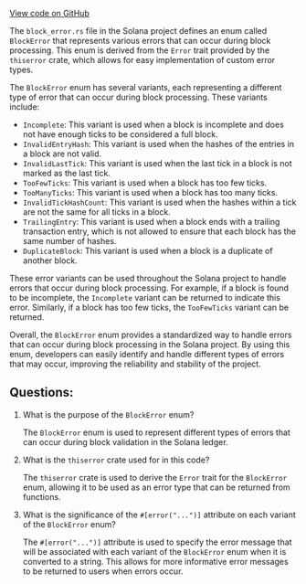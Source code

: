 [View code on GitHub](https://github.com/solana-labs/solana/blob/master/ledger/src/block_error.rs)

The `block_error.rs` file in the Solana project defines an enum called `BlockError` that represents various errors that can occur during block processing. This enum is derived from the `Error` trait provided by the `thiserror` crate, which allows for easy implementation of custom error types.

The `BlockError` enum has several variants, each representing a different type of error that can occur during block processing. These variants include:

- `Incomplete`: This variant is used when a block is incomplete and does not have enough ticks to be considered a full block.
- `InvalidEntryHash`: This variant is used when the hashes of the entries in a block are not valid.
- `InvalidLastTick`: This variant is used when the last tick in a block is not marked as the last tick.
- `TooFewTicks`: This variant is used when a block has too few ticks.
- `TooManyTicks`: This variant is used when a block has too many ticks.
- `InvalidTickHashCount`: This variant is used when the hashes within a tick are not the same for all ticks in a block.
- `TrailingEntry`: This variant is used when a block ends with a trailing transaction entry, which is not allowed to ensure that each block has the same number of hashes.
- `DuplicateBlock`: This variant is used when a block is a duplicate of another block.

These error variants can be used throughout the Solana project to handle errors that occur during block processing. For example, if a block is found to be incomplete, the `Incomplete` variant can be returned to indicate this error. Similarly, if a block has too few ticks, the `TooFewTicks` variant can be returned.

Overall, the `BlockError` enum provides a standardized way to handle errors that can occur during block processing in the Solana project. By using this enum, developers can easily identify and handle different types of errors that may occur, improving the reliability and stability of the project.
## Questions: 
 1. What is the purpose of the `BlockError` enum?
    
    The `BlockError` enum is used to represent different types of errors that can occur during block validation in the Solana ledger.

2. What is the `thiserror` crate used for in this code?

    The `thiserror` crate is used to derive the `Error` trait for the `BlockError` enum, allowing it to be used as an error type that can be returned from functions.

3. What is the significance of the `#[error("...")]` attribute on each variant of the `BlockError` enum?

    The `#[error("...")]` attribute is used to specify the error message that will be associated with each variant of the `BlockError` enum when it is converted to a string. This allows for more informative error messages to be returned to users when errors occur.